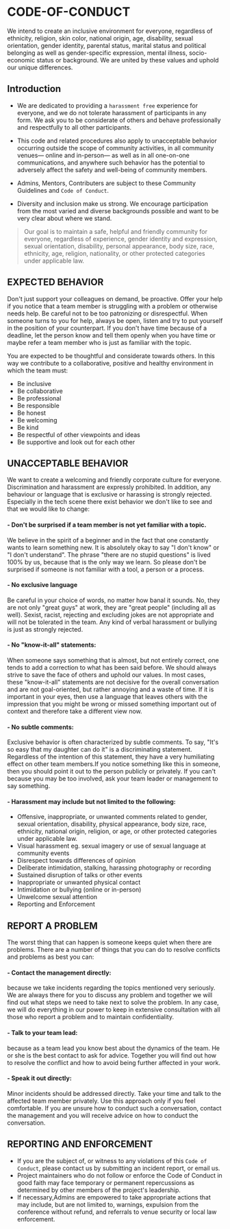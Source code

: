 # CODE-OF-CONDUCT

We intend to create an inclusive environment for everyone, regardless of ethnicity, religion, skin color, national origin, age, disability, sexual orientation, gender identity, parental status, marital status and political belonging as well as gender-specific expression, mental illness, socio-economic status or background. We are united by these values and uphold our unique differences.


## Introduction

- We are dedicated to providing a `harassment free` experience for everyone, and we do not tolerate harassment of participants in any form. We ask you to be considerate of others and behave professionally and respectfully to all other participants.

- This code and related procedures also apply to unacceptable behavior occurring outside the scope of community activities, in all community venues— online and in-person— as well as in all one-on-one communications, and anywhere such behavior has the potential to adversely affect the safety and well-being of community members.

- Admins, Mentors, Contributers are subject to these Community Guidelines and `Code of Conduct`.

- Diversity and inclusion make us strong. We encourage participation from the most varied and diverse backgrounds possible and want to be very clear about where we stand.


>Our goal is to maintain a safe, helpful and friendly community for everyone, regardless of experience, gender identity and expression, sexual orientation, disability, personal appearance, body size, race, ethnicity, age, religion, nationality, or other protected categories under applicable law.


## EXPECTED BEHAVIOR
Don't just support your colleagues on demand, be proactive. Offer your help if you notice that a team member is struggling with a problem or otherwise needs help. Be careful not to be too patronizing or disrespectful. When someone turns to you for help, always be open, listen and try to put yourself in the position of your counterpart. If you don't have time because of a deadline, let the person know and tell them openly when you have time or maybe refer a team member who is just as familiar with the topic.

You are expected to be thoughtful and considerate towards others. In this way we contribute to a collaborative, positive and healthy environment in which the team must:

- Be inclusive
- Be collaborative
- Be professional
- Be responsible
- Be honest
- Be welcoming
- Be kind
- Be respectful of other viewpoints and ideas
- Be supportive and look out for each other

## UNACCEPTABLE BEHAVIOR 
We want to create a welcoming and friendly corporate culture for everyone. Discrimination and harassment are expressly prohibited. In addition, any behaviour or language that is exclusive or harassing is strongly rejected. Especially in the tech scene there exist behavior we don't like to see and that we would like to change:

#### - Don't be surprised if a team member is not yet familiar with a topic.
We believe in the spirit of a beginner and in the fact that one constantly wants to learn something new. It is absolutely okay to say "I don't know" or "I don't understand". The phrase "there are no stupid questions" is lived 100% by us, because that is the only way we learn. So please don't be surprised if someone is not familiar with a tool, a person or a process.

#### - No exclusive language
Be careful in your choice of words, no matter how banal it sounds. No, they are not only "great guys" at work, they are "great people" (including all as well). Sexist, racist, rejecting and excluding jokes are not appropriate and will not be tolerated in the team. Any kind of verbal harassment or bullying is just as strongly rejected.

#### - No "know-it-all" statements:
When someone says something that is almost, but not entirely correct, one tends to add a correction to what has been said before. We should always strive to save the face of others and uphold our values. In most cases, these "know-it-all" statements are not decisive for the overall conversation and are not goal-oriented, but rather annoying and a waste of time. If it is important in your eyes, then use a language that leaves others with the impression that you might be wrong or missed something important out of context and therefore take a different view now.

#### - No subtle comments:
Exclusive behavior is often characterized by subtle comments. To say, "It's so easy that my daughter can do it" is a discriminating statement. Regardless of the intention of this statement, they have a very humiliating effect on other team members.If you notice something like this in someone, then you should point it out to the person publicly or privately. If you can't because you may be too involved, ask your team leader or management to say something.

#### - Harassment may include but not limited to the following:
- Offensive, inappropriate, or unwanted comments related to gender, sexual orientation, disability, physical appearance, body size, race, ethnicity, national origin, religion, or age, or other protected categories under applicable law.
- Visual harassment eg. sexual imagery or use of sexual language at community events
- Disrespect towards differences of opinion
- Deliberate intimidation, stalking, harassing photography or recording
- Sustained disruption of talks or other events
- Inappropriate or unwanted physical contact
- Intimidation or bullying (online or in-person)
- Unwelcome sexual attention
- Reporting and Enforcement



## REPORT A PROBLEM
The worst thing that can happen is someone keeps quiet when there are problems. There are a number of things that you can do to resolve conflicts and problems as best you can:
#### - Contact the management directly:
because we take incidents regarding the topics mentioned very seriously. We are always there for you to discuss any problem and together we will find out what steps we need to take next to solve the problem. In any case, we will do everything in our power to keep in extensive consultation with all those who report a problem and to maintain confidentiality.

#### - Talk to your team lead:
because as a team lead you know best about the dynamics of the team. He or she is the best contact to ask for advice. Together you will find out how to resolve the conflict and how to avoid being further affected in your work.

#### - Speak it out directly:
Minor incidents should be addressed directly. Take your time and talk to the affected team member privately. Use this approach only if you feel comfortable. If you are unsure how to conduct such a conversation, contact the management and you will receive advice on how to conduct the conversation.



## REPORTING AND ENFORCEMENT 
- If you are the subject of, or witness to any violations of this `Code of Conduct`, please contact us by submitting an incident report, or email us.
- Project maintainers who do not follow or enforce the Code of Conduct in good faith may face temporary or permanent repercussions as determined by other members of the project's leadership.
- If necessary,Admins are empowered to take appropriate actions that may include, but are not limited to, warnings, expulsion from the conference without refund, and referrals to venue security or local law enforcement.
